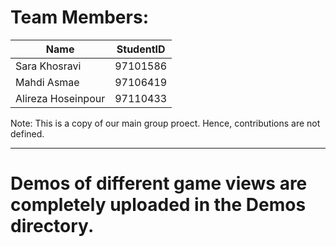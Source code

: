 # Team Members:

|  Name	       |StudentID|
|----------------|--------------|
|Sara Khosravi	 |97101586      |
|Mahdi Asmae	   |97106419      |
|Alireza Hoseinpour|97110433      |


Note: This is a copy of our main group proect. Hence, contributions are not defined.

-----------------------------------------------------------------------------------------

# Demos of different game views are completely uploaded in the Demos directory.



